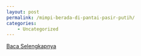 ```yaml
---
layout: post
permalink: /mimpi-berada-di-pantai-pasir-putih/
categories:
    - Uncategorized
---
```


[Baca Selengkapnya](/09)